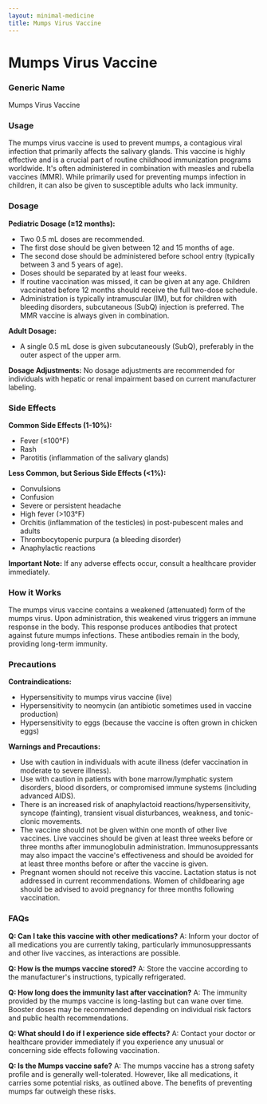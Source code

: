```yaml
---
layout: minimal-medicine
title: Mumps Virus Vaccine
---
```


# Mumps Virus Vaccine
### Generic Name
Mumps Virus Vaccine

### Usage
The mumps virus vaccine is used to prevent mumps, a contagious viral infection that primarily affects the salivary glands.  This vaccine is highly effective and is a crucial part of routine childhood immunization programs worldwide. It's often administered in combination with measles and rubella vaccines (MMR).  While primarily used for preventing mumps infection in children, it can also be given to susceptible adults who lack immunity.

### Dosage

**Pediatric Dosage (≥12 months):**

* Two 0.5 mL doses are recommended.
* The first dose should be given between 12 and 15 months of age.
* The second dose should be administered before school entry (typically between 3 and 5 years of age).  
* Doses should be separated by at least four weeks.
* If routine vaccination was missed, it can be given at any age.  Children vaccinated before 12 months should receive the full two-dose schedule.
* Administration is typically intramuscular (IM), but for children with bleeding disorders, subcutaneous (SubQ) injection is preferred.  The MMR vaccine is always given in combination.

**Adult Dosage:**

* A single 0.5 mL dose is given subcutaneously (SubQ), preferably in the outer aspect of the upper arm.

**Dosage Adjustments:**  No dosage adjustments are recommended for individuals with hepatic or renal impairment based on current manufacturer labeling.

### Side Effects

**Common Side Effects (1-10%):**

* Fever (≤100°F)
* Rash
* Parotitis (inflammation of the salivary glands)


**Less Common, but Serious Side Effects (<1%):**

* Convulsions
* Confusion
* Severe or persistent headache
* High fever (>103°F)
* Orchitis (inflammation of the testicles) in post-pubescent males and adults
* Thrombocytopenic purpura (a bleeding disorder)
* Anaphylactic reactions


**Important Note:** If any adverse effects occur, consult a healthcare provider immediately.

### How it Works

The mumps virus vaccine contains a weakened (attenuated) form of the mumps virus.  Upon administration, this weakened virus triggers an immune response in the body. This response produces antibodies that protect against future mumps infections.  These antibodies remain in the body, providing long-term immunity.

### Precautions

**Contraindications:**

* Hypersensitivity to mumps virus vaccine (live)
* Hypersensitivity to neomycin (an antibiotic sometimes used in vaccine production)
* Hypersensitivity to eggs (because the vaccine is often grown in chicken eggs)

**Warnings and Precautions:**

* Use with caution in individuals with acute illness (defer vaccination in moderate to severe illness).
* Use with caution in patients with bone marrow/lymphatic system disorders, blood disorders, or compromised immune systems (including advanced AIDS).
* There is an increased risk of anaphylactoid reactions/hypersensitivity, syncope (fainting), transient visual disturbances, weakness, and tonic-clonic movements.
* The vaccine should not be given within one month of other live vaccines. Live vaccines should be given at least three weeks before or three months after immunoglobulin administration. Immunosuppressants may also impact the vaccine's effectiveness and should be avoided for at least three months before or after the vaccine is given.
* Pregnant women should not receive this vaccine.  Lactation status is not addressed in current recommendations.  Women of childbearing age should be advised to avoid pregnancy for three months following vaccination.


### FAQs

**Q: Can I take this vaccine with other medications?**  A:  Inform your doctor of all medications you are currently taking, particularly immunosuppressants and other live vaccines, as interactions are possible.

**Q: How is the mumps vaccine stored?**  A: Store the vaccine according to the manufacturer's instructions, typically refrigerated.

**Q: How long does the immunity last after vaccination?**  A:  The immunity provided by the mumps vaccine is long-lasting but can wane over time.  Booster doses may be recommended depending on individual risk factors and public health recommendations.

**Q: What should I do if I experience side effects?** A:  Contact your doctor or healthcare provider immediately if you experience any unusual or concerning side effects following vaccination.

**Q: Is the Mumps vaccine safe?** A: The mumps vaccine has a strong safety profile and is generally well-tolerated. However, like all medications, it carries some potential risks, as outlined above. The benefits of preventing mumps far outweigh these risks.
